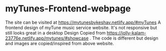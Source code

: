 # myTunes-Frontend-webpage
The site can be visited at https://mytunesbykeshav.netlify.app/#myTunes 
A frontend design of myTune music service website. It's not responsive but still looks great in a desktop
Design Copied from https://jolly-kalam-23776e.netlify.app/mytunes/#showcase . 
The code is different but design and images are copied/inspired from above website.
